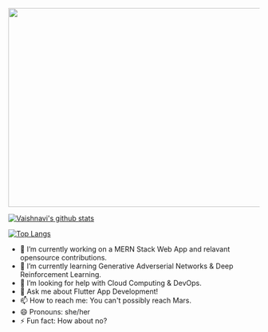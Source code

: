 

<p align="left">
  <img width="650" height="400" src="https://github.com/dwvicy/dwvicy/blob/master/the%20matrix.gif">

 [![Vaishnavi's github stats](https://github-readme-stats.vercel.app/api?username=dwvicy&count_private=true&show_icons=true&theme=merko)](https://github.com/anuraghazra/github-readme-stats)






<!--
**dwvicy/dwvicy** is a ✨ _special_ ✨ repository because its `README.md` (this file) appears on your GitHub profile.
<p align="left">
  <img width="650" height="400" src="https://github.com/dwvicy/dwvicy/blob/master/the%20matrix.gif">
- 👯 I’m looking to collaborate on 
-->
</p>

[![Top Langs](https://github-readme-stats.vercel.app/api/top-langs/?username=dwvicy&layout=compact)](https://github.com/anuraghazra/github-readme-stats)
- 🔭 I’m currently working on a MERN Stack Web App and relavant opensource contributions.
- 🌱 I’m currently learning Generative Adverserial Networks & Deep Reinforcement Learning.
- 🤔 I’m looking for help with Cloud Computing & DevOps.
- 💬 Ask me about Flutter App Development!
- 📫 How to reach me: You can't possibly reach Mars.
- 😄 Pronouns: she/her
- ⚡ Fun fact: How about no?


